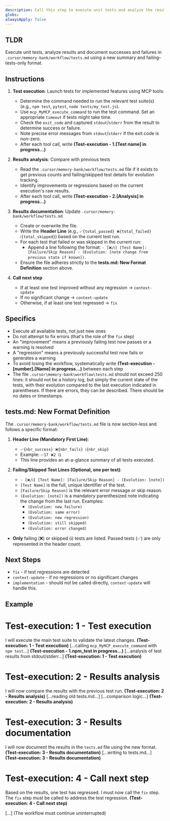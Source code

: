 ```yaml
---
description: Call this step to execute unit tests and analyze the results
globs: 
alwaysApply: false
---
```

## TLDR
Execute unit tests, analyze results and document successes and failures in `.cursor/memory-bank/workflow/tests.md` using a new summary and failing-tests-only format.

## Instructions

1. **Test execution**: Launch tests for implemented features using MCP tools:
   - Determine the command needed to run the relevant test suite(s) (e.g., `npm test`, `pytest`, `node tests/my_test.js`).
   - Use `mcp_MyMCP_execute_command` to run the test command. Set an appropriate `timeout` if tests might take time.
   - Check the `exit_code` and captured `stdout`/`stderr` from the result to determine success or failure.
   - Note precise error messages from `stdout`/`stderr` if the exit code is non-zero.
   - After each tool call, write **(Test-execution - 1.[Test name] in progress...)**

2. **Results analysis**: Compare with previous tests
   - Read the `.cursor/memory-bank/workflow/tests.md` file if it exists to get previous counts and failing/skipped test details for evolution tracking.
   - Identify improvements or regressions based on the current execution's raw results.
   - After each tool call, write **(Test-execution - 2.[Analysis] in progress...)**

3. **Results documentation**: Update `.cursor/memory-bank/workflow/tests.md`
   - Create or overwrite the file.
   - Write the **Header Line** (e.g., `✅{total_passed} ❌{total_failed} ℹ️{total_skipped}`) based on the current test run.
   - For each test that failed or was skipped in the current run:
     - Append a line following the format: `- [❌/ℹ️] [Test Name]: [Failure/Skip Reason] - (Evolution: [note change from previous state if known])`.
   - Ensure the file adheres strictly to the **tests.md: New Format Definition** section above.

4. **Call next step**
   - If at least one test improved without any regression → `context-update`
   - If no significant change → `context-update`
   - Otherwise, if at least one test regressed → `fix`

## Specifics

- Execute all available tests, not just new ones
- Do not attempt to fix errors (that's the role of the `fix` step)
- An "improvement" means a previously failing test now passes or a warning is resolved
- A "regression" means a previously successful test now fails or generates a warning
- To avoid losing the workflow, systematically write **(Test-execution - [number].[Name] in progress...)** between each step
- The file `.cursor\memory-bank\workflow\tests.md` should not exceed 250 lines: it should not be a history log, but simply the current state of the tests, with their evolution compared to the last execution indicated in parentheses. If there are errors, they can be described. There should be no dates or timestamps.

## tests.md: New Format Definition

The `.cursor/memory-bank/workflow/tests.md` file is now section-less and follows a specific format:

1.  **Header Line (Mandatory First Line)**:
    *   `✅{nbr_success} ❌{nbr_fails} ℹ️{nbr_skip}`
    *   Example: `✅17 ❌2 ℹ️1`
    *   This line provides an at-a-glance summary of all tests executed.

2.  **Failing/Skipped Test Lines (Optional, one per test)**:
    *   `- [❌/ℹ️] [Test Name]: [Failure/Skip Reason] - (Evolution: [note])`
    *   `[Test Name]` is the full, unique identifier of the test.
    *   `[Failure/Skip Reason]` is the relevant error message or skip reason.
    *   `(Evolution: [note])` is a mandatory parenthesized note indicating the change from the last run. Examples:
        *   `(Evolution: new failure)`
        *   `(Evolution: same error)`
        *   `(Evolution: new regression)`
        *   `(Evolution: still skipped)`
        *   `(Evolution: error changed)`

- **Only** failing (❌) or skipped (ℹ️) tests are listed. Passed tests (✅) are only represented in the header count.

## Next Steps
- `fix` - if test regressions are detected
- `context-update` - if no regressions or no significant changes
- `implementation` - should not be called directly, `context-update` will handle this.

## Example

# Test-execution: 1 - Test execution
I will execute the main test suite to validate the latest changes. **(Test-execution: 1 - Test execution)**
[...calling `mcp_MyMCP_execute_command` with `npm test`...]
**(Test-execution - 1.npm_test in progress...)**
[...analysis of test results from stdout/stderr...]
**(Test-execution: 1 - Test execution)**

# Test-execution: 2 - Results analysis
I will now compare the results with the previous test run. **(Test-execution: 2 - Results analysis)**
[...reading old tests.md...]
[...comparison logic...]
**(Test-execution: 2 - Results analysis)**

# Test-execution: 3 - Results documentation
I will now document the results in the `tests.md` file using the new format. **(Test-execution: 3 - Results documentation)**
[...writing to tests.md...]
**(Test-execution: 3 - Results documentation)**

# Test-execution: 4 - Call next step
Based on the results, one test has regressed. I must now call the `fix` step.
The `fix` step must be called to address the test regression. **(Test-execution: 4 - Call next step)**

[...] (The workflow must continue uninterrupted)